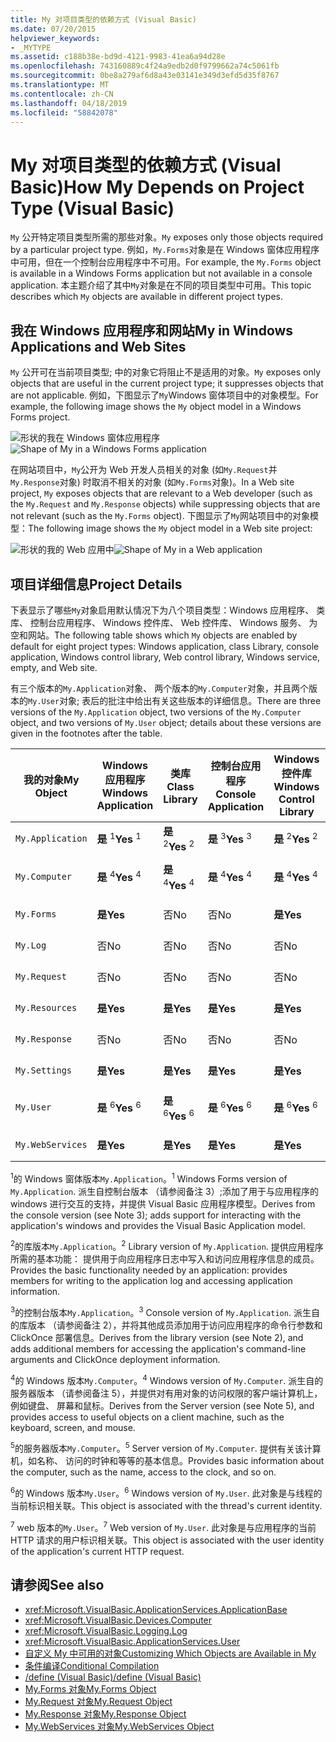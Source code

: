 ```yaml
---
title: My 对项目类型的依赖方式 (Visual Basic)
ms.date: 07/20/2015
helpviewer_keywords:
- _MYTYPE
ms.assetid: c188b38e-bd9d-4121-9983-41ea6a94d28e
ms.openlocfilehash: 743160889c4f24a9edb2d0f9799662a74c5061fb
ms.sourcegitcommit: 0be8a279af6d8a43e03141e349d3efd5d35f8767
ms.translationtype: MT
ms.contentlocale: zh-CN
ms.lasthandoff: 04/18/2019
ms.locfileid: "58842078"
---
```

# <a name="how-my-depends-on-project-type-visual-basic"></a><span data-ttu-id="78952-102">My 对项目类型的依赖方式 (Visual Basic)</span><span class="sxs-lookup"><span data-stu-id="78952-102">How My Depends on Project Type (Visual Basic)</span></span>
<span data-ttu-id="78952-103">`My` 公开特定项目类型所需的那些对象。</span><span class="sxs-lookup"><span data-stu-id="78952-103">`My` exposes only those objects required by a particular project type.</span></span> <span data-ttu-id="78952-104">例如，`My.Forms`对象是在 Windows 窗体应用程序中可用，但在一个控制台应用程序中不可用。</span><span class="sxs-lookup"><span data-stu-id="78952-104">For example, the `My.Forms` object is available in a Windows Forms application but not available in a console application.</span></span> <span data-ttu-id="78952-105">本主题介绍了其中`My`对象是在不同的项目类型中可用。</span><span class="sxs-lookup"><span data-stu-id="78952-105">This topic describes which `My` objects are available in different project types.</span></span>  
  
## <a name="my-in-windows-applications-and-web-sites"></a><span data-ttu-id="78952-106">我在 Windows 应用程序和网站</span><span class="sxs-lookup"><span data-stu-id="78952-106">My in Windows Applications and Web Sites</span></span>  
 <span data-ttu-id="78952-107">`My` 公开可在当前项目类型; 中的对象它将阻止不是适用的对象。</span><span class="sxs-lookup"><span data-stu-id="78952-107">`My` exposes only objects that are useful in the current project type; it suppresses objects that are not applicable.</span></span> <span data-ttu-id="78952-108">例如，下图显示了`My`Windows 窗体项目中的对象模型。</span><span class="sxs-lookup"><span data-stu-id="78952-108">For example, the following image shows the `My` object model in a Windows Forms project.</span></span>  
  
 <span data-ttu-id="78952-109">![形状的我在 Windows 窗体应用程序](../../../visual-basic/developing-apps/development-with-my/media/myinwinform.png "MyInWinForm")</span><span class="sxs-lookup"><span data-stu-id="78952-109">![Shape of My in a Windows Forms application](../../../visual-basic/developing-apps/development-with-my/media/myinwinform.png "MyInWinForm")</span></span>  
  
 <span data-ttu-id="78952-110">在网站项目中，`My`公开为 Web 开发人员相关的对象 (如`My.Request`并`My.Response`对象) 时取消不相关的对象 (如`My.Forms`对象)。</span><span class="sxs-lookup"><span data-stu-id="78952-110">In a Web site project, `My` exposes objects that are relevant to a Web developer (such as the `My.Request` and `My.Response` objects) while suppressing objects that are not relevant (such as the `My.Forms` object).</span></span> <span data-ttu-id="78952-111">下图显示了`My`网站项目中的对象模型：</span><span class="sxs-lookup"><span data-stu-id="78952-111">The following image shows the `My` object model in a Web site project:</span></span>  
  
 <span data-ttu-id="78952-112">![形状的我的 Web 应用中](../../../visual-basic/developing-apps/development-with-my/media/myinweb.png "MyInWeb")</span><span class="sxs-lookup"><span data-stu-id="78952-112">![Shape of My in a Web application](../../../visual-basic/developing-apps/development-with-my/media/myinweb.png "MyInWeb")</span></span>  
  
## <a name="project-details"></a><span data-ttu-id="78952-113">项目详细信息</span><span class="sxs-lookup"><span data-stu-id="78952-113">Project Details</span></span>  
 <span data-ttu-id="78952-114">下表显示了哪些`My`对象启用默认情况下为八个项目类型：Windows 应用程序、 类库、 控制台应用程序、 Windows 控件库、 Web 控件库、 Windows 服务、 为空和网站。</span><span class="sxs-lookup"><span data-stu-id="78952-114">The following table shows which `My` objects are enabled by default for eight project types: Windows application, class Library, console application, Windows control library, Web control library, Windows service, empty, and Web site.</span></span>  
  
 <span data-ttu-id="78952-115">有三个版本的`My.Application`对象、 两个版本的`My.Computer`对象，并且两个版本的`My.User`对象; 表后的批注中给出有关这些版本的详细信息。</span><span class="sxs-lookup"><span data-stu-id="78952-115">There are three versions of the `My.Application` object, two versions of the `My.Computer` object, and two versions of `My.User` object; details about these versions are given in the footnotes after the table.</span></span>  
  
|<span data-ttu-id="78952-116">我的对象</span><span class="sxs-lookup"><span data-stu-id="78952-116">My Object</span></span>|<span data-ttu-id="78952-117">Windows 应用程序</span><span class="sxs-lookup"><span data-stu-id="78952-117">Windows Application</span></span>|<span data-ttu-id="78952-118">类库</span><span class="sxs-lookup"><span data-stu-id="78952-118">Class Library</span></span>|<span data-ttu-id="78952-119">控制台应用程序</span><span class="sxs-lookup"><span data-stu-id="78952-119">Console Application</span></span>|<span data-ttu-id="78952-120">Windows 控件库</span><span class="sxs-lookup"><span data-stu-id="78952-120">Windows Control Library</span></span>|<span data-ttu-id="78952-121">Web 控件库</span><span class="sxs-lookup"><span data-stu-id="78952-121">Web Control Library</span></span>|<span data-ttu-id="78952-122">Windows 服务</span><span class="sxs-lookup"><span data-stu-id="78952-122">Windows Service</span></span>|<span data-ttu-id="78952-123">空</span><span class="sxs-lookup"><span data-stu-id="78952-123">Empty</span></span>|<span data-ttu-id="78952-124">网站</span><span class="sxs-lookup"><span data-stu-id="78952-124">Web Site</span></span>|  
|---|---|---|---|---|---|---|---|---|  
|`My.Application`|<span data-ttu-id="78952-125">**是** <sup>1</sup></span><span class="sxs-lookup"><span data-stu-id="78952-125">**Yes** <sup>1</sup></span></span>|<span data-ttu-id="78952-126">**是** <sup>2</sup></span><span class="sxs-lookup"><span data-stu-id="78952-126">**Yes** <sup>2</sup></span></span>|<span data-ttu-id="78952-127">**是** <sup>3</sup></span><span class="sxs-lookup"><span data-stu-id="78952-127">**Yes** <sup>3</sup></span></span>|<span data-ttu-id="78952-128">**是** <sup>2</sup></span><span class="sxs-lookup"><span data-stu-id="78952-128">**Yes** <sup>2</sup></span></span>|<span data-ttu-id="78952-129">否</span><span class="sxs-lookup"><span data-stu-id="78952-129">No</span></span>|<span data-ttu-id="78952-130">**是** <sup>3</sup></span><span class="sxs-lookup"><span data-stu-id="78952-130">**Yes** <sup>3</sup></span></span>|<span data-ttu-id="78952-131">否</span><span class="sxs-lookup"><span data-stu-id="78952-131">No</span></span>|<span data-ttu-id="78952-132">否</span><span class="sxs-lookup"><span data-stu-id="78952-132">No</span></span>|  
|`My.Computer`|<span data-ttu-id="78952-133">**是** <sup>4</sup></span><span class="sxs-lookup"><span data-stu-id="78952-133">**Yes** <sup>4</sup></span></span>|<span data-ttu-id="78952-134">**是** <sup>4</sup></span><span class="sxs-lookup"><span data-stu-id="78952-134">**Yes** <sup>4</sup></span></span>|<span data-ttu-id="78952-135">**是** <sup>4</sup></span><span class="sxs-lookup"><span data-stu-id="78952-135">**Yes** <sup>4</sup></span></span>|<span data-ttu-id="78952-136">**是** <sup>4</sup></span><span class="sxs-lookup"><span data-stu-id="78952-136">**Yes** <sup>4</sup></span></span>|<span data-ttu-id="78952-137">**是** <sup>5</sup></span><span class="sxs-lookup"><span data-stu-id="78952-137">**Yes** <sup>5</sup></span></span>|<span data-ttu-id="78952-138">**是** <sup>4</sup></span><span class="sxs-lookup"><span data-stu-id="78952-138">**Yes** <sup>4</sup></span></span>|<span data-ttu-id="78952-139">否</span><span class="sxs-lookup"><span data-stu-id="78952-139">No</span></span>|<span data-ttu-id="78952-140">**是** <sup>5</sup></span><span class="sxs-lookup"><span data-stu-id="78952-140">**Yes** <sup>5</sup></span></span>|  
|`My.Forms`|<span data-ttu-id="78952-141">**是**</span><span class="sxs-lookup"><span data-stu-id="78952-141">**Yes**</span></span>|<span data-ttu-id="78952-142">否</span><span class="sxs-lookup"><span data-stu-id="78952-142">No</span></span>|<span data-ttu-id="78952-143">否</span><span class="sxs-lookup"><span data-stu-id="78952-143">No</span></span>|<span data-ttu-id="78952-144">**是**</span><span class="sxs-lookup"><span data-stu-id="78952-144">**Yes**</span></span>|<span data-ttu-id="78952-145">否</span><span class="sxs-lookup"><span data-stu-id="78952-145">No</span></span>|<span data-ttu-id="78952-146">否</span><span class="sxs-lookup"><span data-stu-id="78952-146">No</span></span>|<span data-ttu-id="78952-147">否</span><span class="sxs-lookup"><span data-stu-id="78952-147">No</span></span>|<span data-ttu-id="78952-148">否</span><span class="sxs-lookup"><span data-stu-id="78952-148">No</span></span>|  
|`My.Log`|<span data-ttu-id="78952-149">否</span><span class="sxs-lookup"><span data-stu-id="78952-149">No</span></span>|<span data-ttu-id="78952-150">否</span><span class="sxs-lookup"><span data-stu-id="78952-150">No</span></span>|<span data-ttu-id="78952-151">否</span><span class="sxs-lookup"><span data-stu-id="78952-151">No</span></span>|<span data-ttu-id="78952-152">否</span><span class="sxs-lookup"><span data-stu-id="78952-152">No</span></span>|<span data-ttu-id="78952-153">否</span><span class="sxs-lookup"><span data-stu-id="78952-153">No</span></span>|<span data-ttu-id="78952-154">否</span><span class="sxs-lookup"><span data-stu-id="78952-154">No</span></span>|<span data-ttu-id="78952-155">否</span><span class="sxs-lookup"><span data-stu-id="78952-155">No</span></span>|<span data-ttu-id="78952-156">**是**</span><span class="sxs-lookup"><span data-stu-id="78952-156">**Yes**</span></span>|  
|`My.Request`|<span data-ttu-id="78952-157">否</span><span class="sxs-lookup"><span data-stu-id="78952-157">No</span></span>|<span data-ttu-id="78952-158">否</span><span class="sxs-lookup"><span data-stu-id="78952-158">No</span></span>|<span data-ttu-id="78952-159">否</span><span class="sxs-lookup"><span data-stu-id="78952-159">No</span></span>|<span data-ttu-id="78952-160">否</span><span class="sxs-lookup"><span data-stu-id="78952-160">No</span></span>|<span data-ttu-id="78952-161">否</span><span class="sxs-lookup"><span data-stu-id="78952-161">No</span></span>|<span data-ttu-id="78952-162">否</span><span class="sxs-lookup"><span data-stu-id="78952-162">No</span></span>|<span data-ttu-id="78952-163">否</span><span class="sxs-lookup"><span data-stu-id="78952-163">No</span></span>|<span data-ttu-id="78952-164">**是**</span><span class="sxs-lookup"><span data-stu-id="78952-164">**Yes**</span></span>|  
|`My.Resources`|<span data-ttu-id="78952-165">**是**</span><span class="sxs-lookup"><span data-stu-id="78952-165">**Yes**</span></span>|<span data-ttu-id="78952-166">**是**</span><span class="sxs-lookup"><span data-stu-id="78952-166">**Yes**</span></span>|<span data-ttu-id="78952-167">**是**</span><span class="sxs-lookup"><span data-stu-id="78952-167">**Yes**</span></span>|<span data-ttu-id="78952-168">**是**</span><span class="sxs-lookup"><span data-stu-id="78952-168">**Yes**</span></span>|<span data-ttu-id="78952-169">**是**</span><span class="sxs-lookup"><span data-stu-id="78952-169">**Yes**</span></span>|<span data-ttu-id="78952-170">**是**</span><span class="sxs-lookup"><span data-stu-id="78952-170">**Yes**</span></span>|<span data-ttu-id="78952-171">否</span><span class="sxs-lookup"><span data-stu-id="78952-171">No</span></span>|<span data-ttu-id="78952-172">否</span><span class="sxs-lookup"><span data-stu-id="78952-172">No</span></span>|  
|`My.Response`|<span data-ttu-id="78952-173">否</span><span class="sxs-lookup"><span data-stu-id="78952-173">No</span></span>|<span data-ttu-id="78952-174">否</span><span class="sxs-lookup"><span data-stu-id="78952-174">No</span></span>|<span data-ttu-id="78952-175">否</span><span class="sxs-lookup"><span data-stu-id="78952-175">No</span></span>|<span data-ttu-id="78952-176">否</span><span class="sxs-lookup"><span data-stu-id="78952-176">No</span></span>|<span data-ttu-id="78952-177">否</span><span class="sxs-lookup"><span data-stu-id="78952-177">No</span></span>|<span data-ttu-id="78952-178">否</span><span class="sxs-lookup"><span data-stu-id="78952-178">No</span></span>|<span data-ttu-id="78952-179">否</span><span class="sxs-lookup"><span data-stu-id="78952-179">No</span></span>|<span data-ttu-id="78952-180">**是**</span><span class="sxs-lookup"><span data-stu-id="78952-180">**Yes**</span></span>|  
|`My.Settings`|<span data-ttu-id="78952-181">**是**</span><span class="sxs-lookup"><span data-stu-id="78952-181">**Yes**</span></span>|<span data-ttu-id="78952-182">**是**</span><span class="sxs-lookup"><span data-stu-id="78952-182">**Yes**</span></span>|<span data-ttu-id="78952-183">**是**</span><span class="sxs-lookup"><span data-stu-id="78952-183">**Yes**</span></span>|<span data-ttu-id="78952-184">**是**</span><span class="sxs-lookup"><span data-stu-id="78952-184">**Yes**</span></span>|<span data-ttu-id="78952-185">**是**</span><span class="sxs-lookup"><span data-stu-id="78952-185">**Yes**</span></span>|<span data-ttu-id="78952-186">**是**</span><span class="sxs-lookup"><span data-stu-id="78952-186">**Yes**</span></span>|<span data-ttu-id="78952-187">否</span><span class="sxs-lookup"><span data-stu-id="78952-187">No</span></span>|<span data-ttu-id="78952-188">否</span><span class="sxs-lookup"><span data-stu-id="78952-188">No</span></span>|  
|`My.User`|<span data-ttu-id="78952-189">**是** <sup>6</sup></span><span class="sxs-lookup"><span data-stu-id="78952-189">**Yes** <sup>6</sup></span></span>|<span data-ttu-id="78952-190">**是** <sup>6</sup></span><span class="sxs-lookup"><span data-stu-id="78952-190">**Yes** <sup>6</sup></span></span>|<span data-ttu-id="78952-191">**是** <sup>6</sup></span><span class="sxs-lookup"><span data-stu-id="78952-191">**Yes** <sup>6</sup></span></span>|<span data-ttu-id="78952-192">**是** <sup>6</sup></span><span class="sxs-lookup"><span data-stu-id="78952-192">**Yes** <sup>6</sup></span></span>|<span data-ttu-id="78952-193">**是** <sup>7</sup></span><span class="sxs-lookup"><span data-stu-id="78952-193">**Yes** <sup>7</sup></span></span>|<span data-ttu-id="78952-194">**是** <sup>6</sup></span><span class="sxs-lookup"><span data-stu-id="78952-194">**Yes** <sup>6</sup></span></span>|<span data-ttu-id="78952-195">否</span><span class="sxs-lookup"><span data-stu-id="78952-195">No</span></span>|<span data-ttu-id="78952-196">**是** <sup>7</sup></span><span class="sxs-lookup"><span data-stu-id="78952-196">**Yes** <sup>7</sup></span></span>|  
|`My.WebServices`|<span data-ttu-id="78952-197">**是**</span><span class="sxs-lookup"><span data-stu-id="78952-197">**Yes**</span></span>|<span data-ttu-id="78952-198">**是**</span><span class="sxs-lookup"><span data-stu-id="78952-198">**Yes**</span></span>|<span data-ttu-id="78952-199">**是**</span><span class="sxs-lookup"><span data-stu-id="78952-199">**Yes**</span></span>|<span data-ttu-id="78952-200">**是**</span><span class="sxs-lookup"><span data-stu-id="78952-200">**Yes**</span></span>|<span data-ttu-id="78952-201">**是**</span><span class="sxs-lookup"><span data-stu-id="78952-201">**Yes**</span></span>|<span data-ttu-id="78952-202">**是**</span><span class="sxs-lookup"><span data-stu-id="78952-202">**Yes**</span></span>|<span data-ttu-id="78952-203">否</span><span class="sxs-lookup"><span data-stu-id="78952-203">No</span></span>|<span data-ttu-id="78952-204">否</span><span class="sxs-lookup"><span data-stu-id="78952-204">No</span></span>|  
  
 <span data-ttu-id="78952-205"><sup>1</sup>的 Windows 窗体版本`My.Application`。</span><span class="sxs-lookup"><span data-stu-id="78952-205"><sup>1</sup> Windows Forms version of `My.Application`.</span></span> <span data-ttu-id="78952-206">派生自控制台版本 （请参阅备注 3）;添加了用于与应用程序的 windows 进行交互的支持，并提供 Visual Basic 应用程序模型。</span><span class="sxs-lookup"><span data-stu-id="78952-206">Derives from the console version (see Note 3); adds support for interacting with the application's windows and provides the Visual Basic Application model.</span></span>  
  
 <span data-ttu-id="78952-207"><sup>2</sup>的库版本`My.Application`。</span><span class="sxs-lookup"><span data-stu-id="78952-207"><sup>2</sup> Library version of `My.Application`.</span></span> <span data-ttu-id="78952-208">提供应用程序所需的基本功能： 提供用于向应用程序日志中写入和访问应用程序信息的成员。</span><span class="sxs-lookup"><span data-stu-id="78952-208">Provides the basic functionality needed by an application: provides members for writing to the application log and accessing application information.</span></span>  
  
 <span data-ttu-id="78952-209"><sup>3</sup>的控制台版本`My.Application`。</span><span class="sxs-lookup"><span data-stu-id="78952-209"><sup>3</sup> Console version of `My.Application`.</span></span> <span data-ttu-id="78952-210">派生自的库版本 （请参阅备注 2），并将其他成员添加用于访问应用程序的命令行参数和 ClickOnce 部署信息。</span><span class="sxs-lookup"><span data-stu-id="78952-210">Derives from the library version (see Note 2), and adds additional members for accessing the application's command-line arguments and ClickOnce deployment information.</span></span>  
  
 <span data-ttu-id="78952-211"><sup>4</sup>的 Windows 版本`My.Computer`。</span><span class="sxs-lookup"><span data-stu-id="78952-211"><sup>4</sup> Windows version of `My.Computer`.</span></span> <span data-ttu-id="78952-212">派生自的服务器版本 （请参阅备注 5），并提供对有用对象的访问权限的客户端计算机上，例如键盘、 屏幕和鼠标。</span><span class="sxs-lookup"><span data-stu-id="78952-212">Derives from the Server version (see Note 5), and provides access to useful objects on a client machine, such as the keyboard, screen, and mouse.</span></span>  
  
 <span data-ttu-id="78952-213"><sup>5</sup>的服务器版本`My.Computer`。</span><span class="sxs-lookup"><span data-stu-id="78952-213"><sup>5</sup> Server version of `My.Computer`.</span></span> <span data-ttu-id="78952-214">提供有关该计算机，如名称、 访问的时钟和等等的基本信息。</span><span class="sxs-lookup"><span data-stu-id="78952-214">Provides basic information about the computer, such as the name, access to the clock, and so on.</span></span>  
  
 <span data-ttu-id="78952-215"><sup>6</sup>的 Windows 版本`My.User`。</span><span class="sxs-lookup"><span data-stu-id="78952-215"><sup>6</sup> Windows version of `My.User`.</span></span> <span data-ttu-id="78952-216">此对象是与线程的当前标识相关联。</span><span class="sxs-lookup"><span data-stu-id="78952-216">This object is associated with the thread's current identity.</span></span>  
  
 <span data-ttu-id="78952-217"><sup>7</sup> web 版本的`My.User`。</span><span class="sxs-lookup"><span data-stu-id="78952-217"><sup>7</sup> Web version of `My.User`.</span></span> <span data-ttu-id="78952-218">此对象是与应用程序的当前 HTTP 请求的用户标识相关联。</span><span class="sxs-lookup"><span data-stu-id="78952-218">This object is associated with the user identity of the application's current HTTP request.</span></span>  
  
## <a name="see-also"></a><span data-ttu-id="78952-219">请参阅</span><span class="sxs-lookup"><span data-stu-id="78952-219">See also</span></span>

- <xref:Microsoft.VisualBasic.ApplicationServices.ApplicationBase>
- <xref:Microsoft.VisualBasic.Devices.Computer>
- <xref:Microsoft.VisualBasic.Logging.Log>
- <xref:Microsoft.VisualBasic.ApplicationServices.User>
- [<span data-ttu-id="78952-220">自定义 My 中可用的对象</span><span class="sxs-lookup"><span data-stu-id="78952-220">Customizing Which Objects are Available in My</span></span>](../../../visual-basic/developing-apps/customizing-extending-my/customizing-which-objects-are-available-in-my.md)
- [<span data-ttu-id="78952-221">条件编译</span><span class="sxs-lookup"><span data-stu-id="78952-221">Conditional Compilation</span></span>](../../../visual-basic/programming-guide/program-structure/conditional-compilation.md)
- [<span data-ttu-id="78952-222">/define (Visual Basic)</span><span class="sxs-lookup"><span data-stu-id="78952-222">/define (Visual Basic)</span></span>](../../../visual-basic/reference/command-line-compiler/define.md)
- [<span data-ttu-id="78952-223">My.Forms 对象</span><span class="sxs-lookup"><span data-stu-id="78952-223">My.Forms Object</span></span>](../../../visual-basic/language-reference/objects/my-forms-object.md)
- [<span data-ttu-id="78952-224">My.Request 对象</span><span class="sxs-lookup"><span data-stu-id="78952-224">My.Request Object</span></span>](../../../visual-basic/language-reference/objects/my-request-object.md)
- [<span data-ttu-id="78952-225">My.Response 对象</span><span class="sxs-lookup"><span data-stu-id="78952-225">My.Response Object</span></span>](../../../visual-basic/language-reference/objects/my-response-object.md)
- [<span data-ttu-id="78952-226">My.WebServices 对象</span><span class="sxs-lookup"><span data-stu-id="78952-226">My.WebServices Object</span></span>](../../../visual-basic/language-reference/objects/my-webservices-object.md)
